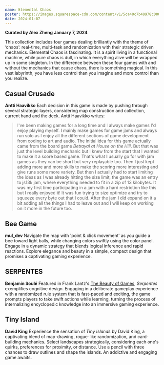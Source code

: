 ```yaml
---
name: Elemental Chaos
poster: https://images.squarespace-cdn.com/content/v1/5ca40c7b40978c0001458f5d/e9a898e9-5392-4560-aaad-481c776948c0/square+-+%E7%AB%A0%E5%BE%AE%E5%85%89.png?format=2500w
date: 2024-01-07
---
```


**Curated by Alex Zheng**
**January 7, 2024**

This collection includes four games dealing brilliantly with the theme of ‘chaos’: real-time,
multi-task and randomization with their strategic driven mechanics.
Elemental Chaos is fascinating. It is a spirit living in a functional machine, while pure chaos is dull, in which everything alive will be wrapped up in some singleton. In the difference between these four games with and without the mechanics that cause chaos, there is something magical. In this vast labyrinth, you have less control than you imagine and more control than you realize.

## Casual Crusade
**Antti Haavikko**
Each decision in this game is made by pushing through several strategic layers, considering map construction and collection, current hand and the deck.
Antti Haavikko writes:
>I've been making games for a long time and I always make games I'd enjoy playing myself. I mainly make games for game jams and always run solo as I enjoy all the different sections of game development from coding to art and audio. The initial idea for this game actually came from the board game *Betrayal at House on the Hill*. But that was just the level building mechanic but I knew from the start that I wanted to make it a score based game. That's what I usually go for with jam games as they can be short but very replayable too. Then I just kept adding more and more skills to make the scoring more interesting and give runs some more variety. But then I actually had to start limiting the ideas as I was already hitting the size limit, the game was an entry to js13k jam, where everything needed to fit in a zip of 13 kilobytes. It was my first time participating in a jam with a hard restriction like this but I really enjoyed it! It was
fun trying to size optimize and try to squeeze every byte out that I could. After the jam I did expand on it a bit adding all the things I had to leave out and I will keep on working on it more in the future too.

## Bee Game 
**mul_dev**
Navigate the map with 'point & click movement' as you guide a bee toward light balls, while changing colors swiftly using the color panel. Engage in a dynamic strategy that blends logical inference and rapid reactions. Explore elegance and beauty in a simple, compact design that promises a captivating gaming experience.

## SERPENTES
**Benjamin Soulé**
Featured in Frank Lantz's <ins>The Beauty of Games</ins>, *Serpentes* exemplifies cognitive design. Engaging in a deliberate gameplay experience with a randomized rule system that is fast-paced and exciting, the game prompts players to take swift actions while learning, turning the process of internalizing encyclopedic knowledge into an immersive gaming experience.

## Tiny Island 
**David King**
Experience the sensation of *Tiny Islands* by David King, a captivating blend of map-drawing, rogue-like randomization, and card-building mechanics. Select landscapes strategically, considering each one's quirks, preferences for proximity, or distance. Use a pencil with three chances to draw outlines and shape the islands. An addictive and engaging game awaits.